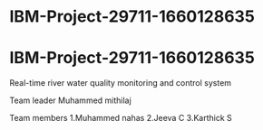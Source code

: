 # IBM-Project-29711-1660128635
# IBM-Project-29711-1660128635
Real-time river water quality monitoring and control system


Team leader
Muhammed mithilaj


Team members
1.Muhammed nahas
2.Jeeva C
3.Karthick S
